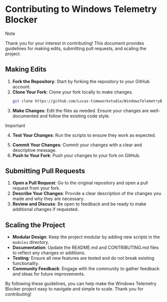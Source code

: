 # Contributing to Windows Telemetry Blocker

>[!NOTE]
>Thank you for your interest in contributing! This document provides guidelines for making edits, submitting pull requests, and scaling the project.

## Making Edits

1. **Fork the Repository**: Start by forking the repository to your GitHub account.
2. **Clone Your Fork**: Clone your fork locally to make changes.
   ```bash
   git clone https://github.com/Lucas-timeworkstudio/WindowsTelemetryBlocker.git
   ```
3. **Make Changes**: Edit the files as needed. Ensure your changes are well-documented and follow the existing code style.

>[!IMPORTANT]
>4. **Test Your Changes**: Run the scripts to ensure they work as expected.
5. **Commit Your Changes**: Commit your changes with a clear and descriptive message.
6. **Push to Your Fork**: Push your changes to your fork on GitHub.


## Submitting Pull Requests

1. **Open a Pull Request**: Go to the original repository and open a pull request from your fork.
2. **Describe Your Changes**: Provide a clear description of the changes you made and why they are necessary.
3. **Review and Discuss**: Be open to feedback and be ready to make additional changes if requested.

## Scaling the Project

- **Modular Design**: Keep the project modular by adding new scripts in the `modules` directory.
- **Documentation**: Update the README.md and CONTRIBUTING.md files to reflect any changes or additions.
- **Testing**: Ensure all new features are tested and do not break existing functionality.
- **Community Feedback**: Engage with the community to gather feedback and ideas for future improvements.

By following these guidelines, you can help make the Windows Telemetry Blocker project easy to navigate and simple to scale. Thank you for contributing! 
